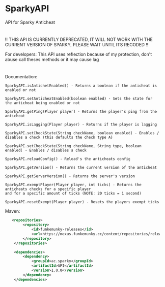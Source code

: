 # SparkyAPI
API for Sparky Anticheat
#

!! THIS API IS CURRENTLY DEPRECATED, IT WILL NOT WORK WITH THE CURRENT VERSION OF SPARKY, PLEASE WAIT UNTIL ITS RECODED !!

For developers:
This API uses reflection because of my protection, don't abuse call theses methods or it may cause lag
#
Documentation:
```
SparkyAPI.isAntichetEnabled() - Returns a boolean if the anticheat is enabled or not

SparkyAPI.setAnticheatEnabled(boolean enabled) - Sets the state for the anticheat being enabled or not

SparkyAPI.getPing(Player player) - Returns the player's ping from the anticheat

SparkyAPI.isLagging(Player player) - Returns if the player is lagging

SparkyAPI.setCheckState(String checkName, boolean enabled) - Enables / disables a check (this defaults the check type A)

SparkyAPI.setCheckState(String checkName, String type, boolean enabled) - Enables / disables a check

SparkyAPI.reloadConfig() - Reload's the anticheats config

SparkyAPI.getVersion() - Returns the current version of the anticheat

SparkyAPI.getServerVersion() - Returns the server's version

SparkyAPI.exemptPlayer(Player player, int ticks) - Returns the anticheats checks for a specific player
and for a specific amount of ticks (NOTE: 20 ticks = 1 second)

SparkyAPI.resetExempt(Player player) - Resets the players exempt ticks
```

Maven:
```xml
   <repositories>
        <repository>
            <id>funkemunky-releases</id>
            <url>https://nexus.funkemunky.cc/content/repositories/releases/</url>
        </repository>
    </repositories>

    <dependencies>
        <dependency>
            <groupId>ac.sparky</groupId>
            <artifactId>API</artifactId>
            <version>1.0.0</version>
        </dependency>
    </dependencies>
```
